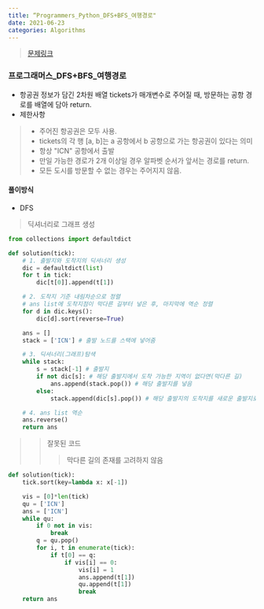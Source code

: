 ```yaml
---
title: “Programmers_Python_DFS+BFS_여행경로"
date: 2021-06-23
categories: Algorithms
---
```

> [문제링크](https://programmers.co.kr/learn/courses/30/parts/12421)


### 프로그래머스_DFS+BFS_여행경로
- 항공권 정보가 담긴 2차원 배열 tickets가 매개변수로 주어질 때, 방문하는 공항 경로를 배열에 담아 return.
- 제한사항
> - 주어진 항공권은 모두 사용.
> - tickets의 각 행 [a, b]는 a 공항에서 b 공항으로 가는 항공권이 있다는 의미
> - 항상 "ICN" 공항에서 출발
> - 만일 가능한 경로가 2개 이상일 경우 알파벳 순서가 앞서는 경로를 return.
> - 모든 도시를 방문할 수 없는 경우는 주어지지 않음.

#### 풀이방식
- DFS
> 딕셔너리로 그래프 생성


```python
from collections import defaultdict

def solution(tick):
    # 1. 출발지와 도착지의 딕셔너리 생성
    dic = defaultdict(list)
    for t in tick:
        dic[t[0]].append(t[1])

    # 2. 도착지 기준 내림차순으로 정렬
    # ans list에 도착지점이 막다른 길부터 넣은 후, 마지막에 역순 정렬
    for d in dic.keys():
        dic[d].sort(reverse=True)

    ans = []
    stack = ['ICN'] # 출발 노드를 스택에 넣어줌

    # 3. 딕셔너리(그래프)탐색
    while stack:
        s = stack[-1] # 출발지
        if not dic[s]: # 해당 출발지에서 도착 가능한 지역이 없다면(막다른 길)
            ans.append(stack.pop()) # 해당 출발지를 넣음
        else:
            stack.append(dic[s].pop()) # 해당 출발지의 도착지를 새로운 출발지로

    # 4. ans list 역순
    ans.reverse()
    return ans
```


>> 잘못된 코드
>>> 막다른 길의 존재를 고려하지 않음


```python
def solution(tick):
    tick.sort(key=lambda x: x[-1])

    vis = [0]*len(tick)
    qu = ['ICN']
    ans = ['ICN']
    while qu:
        if 0 not in vis:
            break
        q = qu.pop()
        for i, t in enumerate(tick):
            if t[0] == q:
                if vis[i] == 0:
                    vis[i] = 1
                    ans.append(t[1])
                    qu.append(t[1])
                    break
    return ans
```
